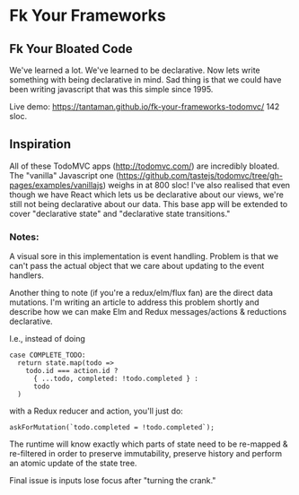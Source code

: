 # Fk Your Frameworks
## Fk Your Bloated Code

We've learned a lot.  We've learned to be declarative.  Now lets write
something with being declarative in mind.  Sad thing is that we could
have been writing javascript that was this simple since 1995.

Live demo: https://tantaman.github.io/fk-your-frameworks-todomvc/
142 sloc.

## Inspiration

All of these TodoMVC apps (http://todomvc.com/) are incredibly bloated.  The "vanilla" Javascript one (https://github.com/tastejs/todomvc/tree/gh-pages/examples/vanillajs) weighs in at 800 sloc!
I've also realised that even though we have React which lets us be declarative about our views, we're still not being declarative about our data.  This base app will be extended to cover "declarative state" and "declarative state transitions."

### Notes:
A visual sore in this implementation is event handling.  Problem is that we can't pass
the actual object that we care about updating to the event handlers.

Another thing to note (if you're a redux/elm/flux fan) are the direct data mutations.
I'm writing an article to address this problem shortly and describe how
we can make Elm and Redux messages/actions & reductions declarative.

I.e., instead of doing

  ```
  case COMPLETE_TODO:
    return state.map(todo =>
      todo.id === action.id ?
        { ...todo, completed: !todo.completed } :
        todo
    )
  ```

with a Redux reducer and action, you'll just do:

  ```
  askForMutation(`todo.completed = !todo.completed`);
  ```

The runtime will know exactly which parts of state need to be re-mapped & re-filtered
in order to preserve immutability, preserve history and perform an atomic
update of the state tree.

Final issue is inputs lose focus after "turning the crank."
